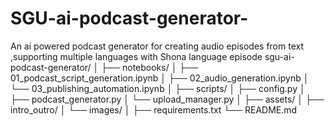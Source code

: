 # SGU-ai-podcast-generator-
An ai powered podcast generator for creating audio episodes from text ,supporting multiple languages with Shona language episode 
sgu-ai-podcast-generator/
│
├── notebooks/
│   ├── 01_podcast_script_generation.ipynb
│   ├── 02_audio_generation.ipynb
│   └── 03_publishing_automation.ipynb
│
├── scripts/
│   ├── config.py
│   ├── podcast_generator.py
│   └── upload_manager.py
│
├── assets/
│   ├── intro_outro/
│   └── images/
│
├── requirements.txt
└── README.md
